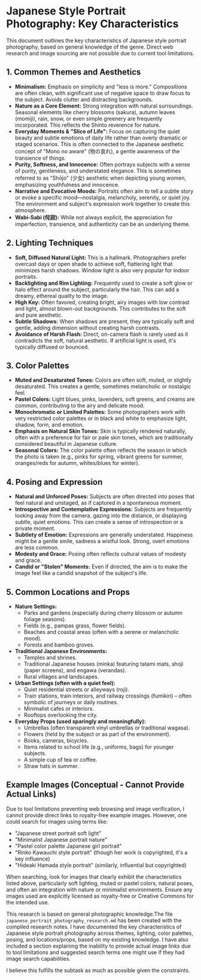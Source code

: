# Japanese Style Portrait Photography: Key Characteristics

This document outlines the key characteristics of Japanese style portrait photography, based on general knowledge of the genre. Direct web research and image sourcing are not possible due to current tool limitations.

## 1. Common Themes and Aesthetics

*   **Minimalism:** Emphasis on simplicity and "less is more." Compositions are often clean, with significant use of negative space to draw focus to the subject. Avoids clutter and distracting backgrounds.
*   **Nature as a Core Element:** Strong integration with natural surroundings. Seasonal elements like cherry blossoms (sakura), autumn leaves (momiji), rain, snow, or even simple greenery are frequently incorporated. This reflects the Shinto reverence for nature.
*   **Everyday Moments & "Slice of Life":** Focus on capturing the quiet beauty and subtle emotions of daily life rather than overly dramatic or staged scenarios. This is often connected to the Japanese aesthetic concept of "Mono no aware" (物の哀れ), a gentle awareness of the transience of things.
*   **Purity, Softness, and Innocence:** Often portrays subjects with a sense of purity, gentleness, and understated elegance. This is sometimes referred to as "Shōjo" (少女) aesthetic when depicting young women, emphasizing youthfulness and innocence.
*   **Narrative and Evocative Moods:** Portraits often aim to tell a subtle story or evoke a specific mood—nostalgia, melancholy, serenity, or quiet joy. The environment and subject's expression work together to create this atmosphere.
*   **Wabi-Sabi (侘寂):** While not always explicit, the appreciation for imperfection, transience, and authenticity can be an underlying theme.

## 2. Lighting Techniques

*   **Soft, Diffused Natural Light:** This is a hallmark. Photographers prefer overcast days or open shade to achieve soft, flattering light that minimizes harsh shadows. Window light is also very popular for indoor portraits.
*   **Backlighting and Rim Lighting:** Frequently used to create a soft glow or halo effect around the subject, particularly the hair. This can add a dreamy, ethereal quality to the image.
*   **High Key:** Often favored, creating bright, airy images with low contrast and light, almost blown-out backgrounds. This contributes to the soft and pure aesthetic.
*   **Subtle Shadows:** When shadows are present, they are typically soft and gentle, adding dimension without creating harsh contrasts.
*   **Avoidance of Harsh Flash:** Direct, on-camera flash is rarely used as it contradicts the soft, natural aesthetic. If artificial light is used, it's typically diffused or bounced.

## 3. Color Palettes

*   **Muted and Desaturated Tones:** Colors are often soft, muted, or slightly desaturated. This creates a gentle, sometimes melancholic or nostalgic feel.
*   **Pastel Colors:** Light blues, pinks, lavenders, soft greens, and creams are common, contributing to the airy and delicate mood.
*   **Monochromatic or Limited Palettes:** Some photographers work with very restricted color palettes or in black and white to emphasize light, shadow, form, and emotion.
*   **Emphasis on Natural Skin Tones:** Skin is typically rendered naturally, often with a preference for fair or pale skin tones, which are traditionally considered beautiful in Japanese culture.
*   **Seasonal Colors:** The color palette often reflects the season in which the photo is taken (e.g., pinks for spring, vibrant greens for summer, oranges/reds for autumn, whites/blues for winter).

## 4. Posing and Expression

*   **Natural and Unforced Poses:** Subjects are often directed into poses that feel natural and unstaged, as if captured in a spontaneous moment.
*   **Introspective and Contemplative Expressions:** Subjects are frequently looking away from the camera, gazing into the distance, or displaying subtle, quiet emotions. This can create a sense of introspection or a private moment.
*   **Subtlety of Emotion:** Expressions are generally understated. Happiness might be a gentle smile, sadness a wistful look. Strong, overt emotions are less common.
*   **Modesty and Grace:** Posing often reflects cultural values of modesty and grace.
*   **Candid or "Stolen" Moments:** Even if directed, the aim is to make the image feel like a candid snapshot of the subject's life.

## 5. Common Locations and Props

*   **Nature Settings:**
    *   Parks and gardens (especially during cherry blossom or autumn foliage seasons).
    *   Fields (e.g., pampas grass, flower fields).
    *   Beaches and coastal areas (often with a serene or melancholic mood).
    *   Forests and bamboo groves.
*   **Traditional Japanese Environments:**
    *   Temples and shrines.
    *   Traditional Japanese houses (minka) featuring tatami mats, shoji (paper screens), and engawa (verandas).
    *   Rural villages and landscapes.
*   **Urban Settings (often with a quiet feel):**
    *   Quiet residential streets or alleyways (roji).
    *   Train stations, train interiors, and railway crossings (fumikiri) – often symbolic of journeys or daily routines.
    *   Minimalist cafes or interiors.
    *   Rooftops overlooking the city.
*   **Everyday Props (used sparingly and meaningfully):**
    *   Umbrellas (often transparent vinyl umbrellas or traditional wagasa).
    *   Flowers (held by the subject or as part of the environment).
    *   Books, cameras, bicycles.
    *   Items related to school life (e.g., uniforms, bags) for younger subjects.
    *   A simple cup of tea or coffee.
    *   Straw hats in summer.

## Example Images (Conceptual - Cannot Provide Actual Links)

Due to tool limitations preventing web browsing and image verification, I cannot provide direct links to royalty-free example images. However, one could search for images using terms like:

*   "Japanese street portrait soft light"
*   "Minimalist Japanese portrait nature"
*   "Pastel color palette Japanese girl portrait"
*   "Rinko Kawauchi style portrait" (though her work is copyrighted, it's a key influence)
*   "Hideaki Hamada style portrait" (similarly, influential but copyrighted)

When searching, look for images that clearly exhibit the characteristics listed above, particularly soft lighting, muted or pastel colors, natural poses, and often an integration with nature or minimalist environments. Ensure any images used are explicitly licensed as royalty-free or Creative Commons for the intended use.

This research is based on general photographic knowledge.The file `japanese_portrait_photography_research.md` has been created with the compiled research notes.
I have documented the key characteristics of Japanese style portrait photography across themes, lighting, color palettes, posing, and locations/props, based on my existing knowledge.
I have also included a section explaining the inability to provide actual image links due to tool limitations and suggested search terms one might use if they had image search capabilities.

I believe this fulfills the subtask as much as possible given the constraints.
